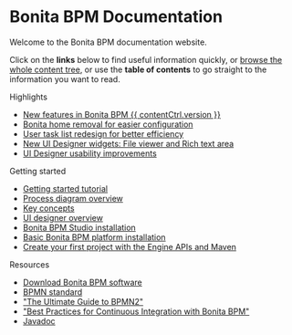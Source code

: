 <h1>
  Bonita BPM Documentation
</h1>
<p>Welcome to the Bonita BPM documentation website.</p>
<p>Click on the <strong>links</strong> below to find useful information quickly, or <a href="taxonomy.md">browse the whole content tree</a>, or use the <strong>table of contents</strong> to go straight to the information you want to read.</p>
<div class="col-md-4">
  <div class="panel panel-default">
    <div class="panel-heading">Highlights</div>
    <div class="panel-body">
      <div class="menu-block-wrapper menu-block-5 menu-name-menu-what-s-new parent-mlid-0 menu-level-1">
        <ul class="menu nav">
          <li class="first leaf"><a href="new-features.md">New features in Bonita BPM {{ contentCtrl.version }}</a></li>
          <li class="leaf"><a href="BonitaBPM_platform_setup.md">Bonita home removal for easier configuration</a></li>
          <li class="leaf"><a href="new-features.md#user-task">User task list redesign for better efficiency</a></li>
          <li class="leaf"><a href="new-features.md#new-widgets">New UI Designer widgets: File viewer and Rich text area</a></li>
          <li class="last leaf"><a href="new-features.md#usability-improvements">UI Designer usability improvements</a></li>
      </ul></div>
    </div>
  </div>
</div>
<div class="col-md-4">
  <div class="panel panel-default">
    <div class="panel-heading">Getting started</div>
    <div class="panel-body">
      <div class="menu-block-wrapper menu-block-6 menu-name-menu-getting-started parent-mlid-0 menu-level-1">
        <ul class="menu nav">
          <li class="first leaf menu-mlid-1289"><a href="getting-started-tutorial.md">Getting started tutorial</a></li>
          <li class="leaf"><a href="diagram-overview.md">Process diagram overview</a></li>
          <li class="leaf"><a href="key-concepts.md">Key concepts</a></li>
          <li class="leaf"><a href="ui-designer-overview.md">UI designer overview</a></li>
          <li class="leaf"><a href="bonita-bpm-studio-installation.md">Bonita BPM Studio installation</a></li>
          <li class="leaf"><a href="tomcat-bundle.md">Basic Bonita BPM platform installation</a></li>
          <li class="last leaf"><a href="create-your-first-project-with-the-engine-apis-and-maven.md">Create your first project with the Engine APIs and Maven</a></li>
      </ul></div>
    </div>
  </div>
</div>
<div class="col-md-4">
  <div class="panel panel-default">
    <div class="panel-heading">Resources</div>
    <div class="panel-body">
      <div class="menu-block-wrapper menu-block-4 menu-name-menu-quicklinks parent-mlid-0 menu-level-1">
        <ul class="menu nav">
          <li class="first leaf menu-mlid-723"><a href="http://www.bonitasoft.com/how-we-do-it/downloads" title="">Download Bonita BPM software</a></li>
          <li class="leaf"><a href="http://www.bpmn.org/ " title="BPMN information from the Object Management Group">BPMN standard</a></li>
          <li class="leaf"><a href="http://www.bonitasoft.com/for-you-to-read/bpm-library/ultimate-guide-bpmn" title="">"The Ultimate Guide to BPMN2"</a></li>
          <li class="leaf"><a href="http://www.bonitasoft.com/for-you-to-read/bpm-library/best-practices-continuous-integration-bonita-bpm" title="">"Best Practices for Continuous Integration with Bonita BPM"</a></li>
          <li class="last leaf"><a href="http://documentation.bonitasoft.com/javadoc/api/${varVersion}/index.html" title="">Javadoc</a></li>
      </ul></div>
    </div>
  </div>
</div>
